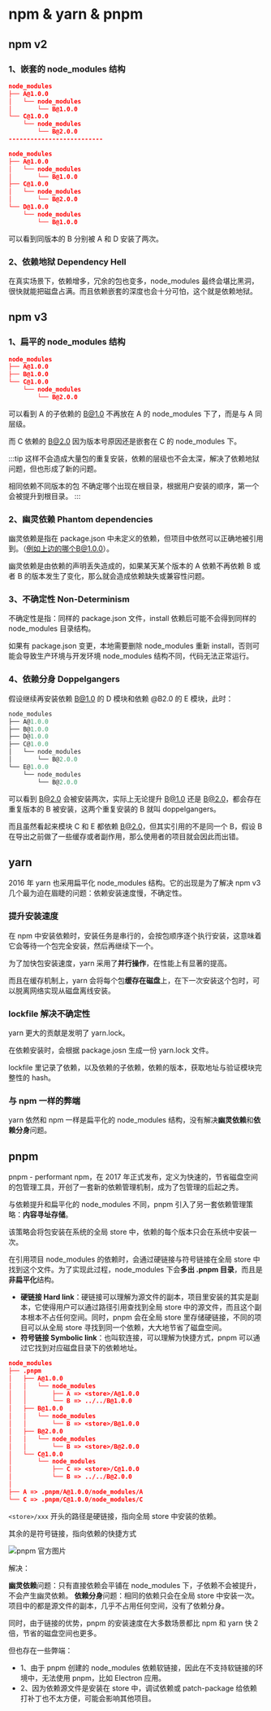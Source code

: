 # npm & yarn & pnpm

## npm v2

### 1、嵌套的 node_modules 结构

```json
node_modules
├── A@1.0.0
│   └── node_modules
│       └── B@1.0.0
└── C@1.0.0
    └── node_modules
        └── B@2.0.0
--------------------------

node_modules
├── A@1.0.0
│   └── node_modules
│       └── B@1.0.0
├── C@1.0.0
│   └── node_modules
│       └── B@2.0.0
└── D@1.0.0
    └── node_modules
        └── B@1.0.0
```

可以看到同版本的 B 分别被 A 和 D 安装了两次。

### 2、依赖地狱 Dependency Hell

在真实场景下，依赖增多，冗余的包也变多，node_modules 最终会堪比黑洞，很快就能把磁盘占满。而且依赖嵌套的深度也会十分可怕，这个就是依赖地狱。

## npm v3

### 1、扁平的 node_modules 结构

```json
node_modules
├── A@1.0.0
├── B@1.0.0
└── C@1.0.0
    └── node_modules
        └── B@2.0.0
```

可以看到 A 的子依赖的 B@1.0 不再放在 A 的 node_modules 下了，而是与 A 同层级。

而 C 依赖的 B@2.0 因为版本号原因还是嵌套在 C 的 node_modules 下。

:::tip
这样不会造成大量包的重复安装，依赖的层级也不会太深，解决了依赖地狱问题，但也形成了新的问题。

相同依赖不同版本的包 不确定哪个出现在根目录，根据用户安装的顺序，第一个会被提升到根目录。
:::

### 2、幽灵依赖 Phantom dependencies

幽灵依赖是指在 package.json 中未定义的依赖，但项目中依然可以正确地被引用到。（例如上边的哪个B@1.0.0）。

幽灵依赖是由依赖的声明丢失造成的，如果某天某个版本的 A 依赖不再依赖 B 或者 B 的版本发生了变化，那么就会造成依赖缺失或兼容性问题。

### 3、不确定性 Non-Determinism

不确定性是指：同样的 package.json 文件，install 依赖后可能不会得到同样的 node_modules 目录结构。

如果有 package.json 变更，本地需要删除 node_modules 重新 install，否则可能会导致生产环境与开发环境 node_modules 结构不同，代码无法正常运行。

### 4、依赖分身 Doppelgangers

假设继续再安装依赖 B@1.0 的 D 模块和依赖 @B2.0 的 E 模块，此时：

```js
node_modules
├── A@1.0.0
├── B@1.0.0
├── D@1.0.0
├── C@1.0.0
│   └── node_modules
│       └── B@2.0.0
└── E@1.0.0
    └── node_modules
        └── B@2.0.0
```

可以看到 B@2.0 会被安装两次，实际上无论提升 B@1.0 还是 B@2.0，都会存在重复版本的 B 被安装，这两个重复安装的 B 就叫 doppelgangers。

而且虽然看起来模块 C 和 E 都依赖 B@2.0，但其实引用的不是同一个 B，假设 B 在导出之前做了一些缓存或者副作用，那么使用者的项目就会因此而出错。

## yarn

2016 年 yarn 也采用扁平化 node_modules 结构。它的出现是为了解决 npm v3 几个最为迫在眉睫的问题：依赖安装速度慢，不确定性。

### 提升安装速度

在 npm 中安装依赖时，安装任务是串行的，会按包顺序逐个执行安装，这意味着它会等待一个包完全安装，然后再继续下一个。

为了加快包安装速度，yarn 采用了**并行操作**，在性能上有显著的提高。

而且在缓存机制上，yarn 会将每个包**缓存在磁盘**上，在下一次安装这个包时，可以脱离网络实现从磁盘离线安装。

### lockfile 解决不确定性

yarn 更大的贡献是发明了 yarn.lock。

在依赖安装时，会根据 package.josn 生成一份 yarn.lock 文件。

lockfile 里记录了依赖，以及依赖的子依赖，依赖的版本，获取地址与验证模块完整性的 hash。

### 与 npm 一样的弊端

yarn 依然和 npm 一样是扁平化的 node_modules 结构，没有解决**幽灵依赖**和**依赖分身**问题。

## pnpm

pnpm - performant npm，在 2017 年正式发布，定义为快速的，节省磁盘空间的包管理工具，开创了一套新的依赖管理机制，成为了包管理的后起之秀。

与依赖提升和扁平化的 node_modules 不同，pnpm 引入了另一套依赖管理策略：**内容寻址存储**。

该策略会将包安装在系统的全局 store 中，依赖的每个版本只会在系统中安装一次。

在引用项目 node_modules 的依赖时，会通过硬链接与符号链接在全局 store 中找到这个文件。为了实现此过程，node_modules 下会**多出 .pnpm 目录**，而且是**非扁平化**结构。

* **硬链接 Hard link**：硬链接可以理解为源文件的副本，项目里安装的其实是副本，它使得用户可以通过路径引用查找到全局 store 中的源文件，而且这个副本根本不占任何空间。同时，pnpm 会在全局 store 里存储硬链接，不同的项目可以从全局 store 寻找到同一个依赖，大大地节省了磁盘空间。
* **符号链接 Symbolic link**：也叫软连接，可以理解为快捷方式，pnpm 可以通过它找到对应磁盘目录下的依赖地址。

```json
node_modules
├── .pnpm
│   ├── A@1.0.0
│   │   └── node_modules
│   │       ├── A => <store>/A@1.0.0
│   │       └── B => ../../B@1.0.0
│   ├── B@1.0.0
│   │   └── node_modules
│   │       └── B => <store>/B@1.0.0
│   ├── B@2.0.0
│   │   └── node_modules
│   │       └── B => <store>/B@2.0.0
│   └── C@1.0.0
│       └── node_modules
│           ├── C => <store>/C@1.0.0
│           └── B => ../../B@2.0.0
│
├── A => .pnpm/A@1.0.0/node_modules/A
└── C => .pnpm/C@1.0.0/node_modules/C
```

`<store>/xxx` 开头的路径是硬链接，指向全局 store 中安装的依赖。

其余的是符号链接，指向依赖的快捷方式

![pnpm 官方图片](/blog/images/engineering/pnpm1.jpg)

解决：

**幽灵依赖**问题：只有直接依赖会平铺在 node_modules 下，子依赖不会被提升，不会产生幽灵依赖。
**依赖分身**问题：相同的依赖只会在全局 store 中安装一次。项目中的都是源文件的副本，几乎不占用任何空间，没有了依赖分身。

同时，由于链接的优势，pnpm 的安装速度在大多数场景都比 npm 和 yarn 快 2 倍，节省的磁盘空间也更多。

但也存在一些弊端：

* 1、由于 pnpm 创建的 node_modules 依赖软链接，因此在不支持软链接的环境中，无法使用 pnpm，比如 Electron 应用。
* 2、因为依赖源文件是安装在 store 中，调试依赖或 patch-package 给依赖打补丁也不太方便，可能会影响其他项目。

